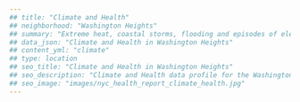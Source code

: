```yaml
---
## title: "Climate and Health"
## neighborhood: "Washington Heights"
## summary: "Extreme heat, coastal storms, flooding and episodes of elevated ozone are climate-related hazards that may increase with climate change and have important public health impacts in New York City. Extreme weather can cause power outages, which also threaten public health. This report provides neighborhood indicators of climate-related hazards, vulnerability and health impacts."
## data_json: "Climate and Health in Washington Heights"
## content_yml: "climate"
## type: location
## seo_title: "Climate and Health in Washington Heights"
## seo_description: "Climate and Health data profile for the Washington Heights neighborhood of NYC."
## seo_image: "images/nyc_health_report_climate_health.jpg"
---
```


